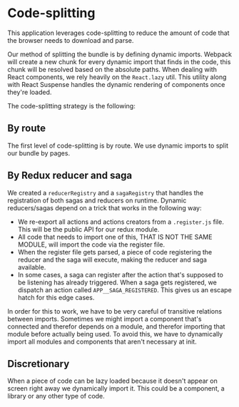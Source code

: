 # Code-splitting

This application leverages code-splitting to reduce the amount of code that the browser needs to download and parse.

Our method of splitting the bundle is by defining dynamic imports. Webpack will create a new chunk for every dynamic import that finds in the code, this chunk will be resolved based on the absolute paths. When dealing with React components, we rely heavily on the `React.lazy` util. This utility along with React Suspense handles the dynamic rendering of components once they're loaded.

The code-splitting strategy is the following:

## By route
The first level of code-splitting is by route. We use dynamic imports to split our bundle by pages.

## By Redux reducer and saga
We created a `reducerRegistry` and a `sagaRegistry` that handles the registration of both sagas and reducers on runtime. Dynamic reducers/sagas depend on a trick that works in the following way:

-  We re-export all actions and actions creators from a `.register.js` file. This will be the public API for our redux module.
-  All code that needs to import one of this, THAT IS NOT THE SAME MODULE, will import the code via the register file.
-  When the register file gets parsed, a piece of code registering the reducer and the saga will execute, making the reducer and saga available.
-  In some cases, a saga can register after the action that's supposed to be listening has already triggered. When a saga gets registered, we dispatch an action called `APP__SAGA_REGISTERED`. This gives us an escape hatch for this edge cases.

In order for this to work, we have to be very careful of transitive relations between imports. Sometimes we might import a component that's connected and therefor depends on a module, and therefor importing that module before actually being used. To avoid this, we have to dynamically import all modules and components that aren't necessary at init. 

## Discretionary
When a piece of code can be lazy loaded because it doesn't appear on screen right away we dynamically import it. This could be a component, a library or any other type of code. 